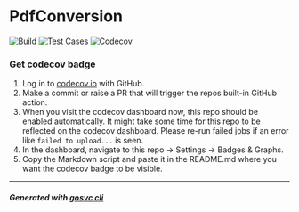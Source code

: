 # PdfConversion

[![Build](https://github.com/vatsal278/PdfConversion/actions/workflows/build.yml/badge.svg)](https://github.com/vatsal278/PdfConversion/actions/workflows/build.yml) [![Test Cases](https://github.com/vatsal278/PdfConversion/actions/workflows/test.yml/badge.svg)](https://github.com/vatsal278/PdfConversion/actions/workflows/test.yml) [![Codecov](https://codecov.io/gh/vatsal278/PdfConversion/branch/main/graph/badge.svg)](https://codecov.io/gh/vatsal278/PdfConversion)

### Get codecov badge
1. Log in to [codecov.io](https://app.codecov.io/login/gh?utm_department=marketing&utm_source=direct) with GitHub.
2. Make a commit or raise a PR that will trigger the repos built-in GitHub action.
3. When you visit the codecov dashboard now, this repo should be enabled automatically. It might take some time for this repo to be reflected on the codecov dashboard.
Please re-run failed jobs  if an error like `failed to upload...` is seen.
4. In the dashboard, navigate to this repo -> Settings -> Badges & Graphs.
5. Copy the Markdown script and paste it in the README.md where you want the codecov badge to be visible.

___
##### Generated with [gosvc cli](https://github.com/PereRohit/gosvc)